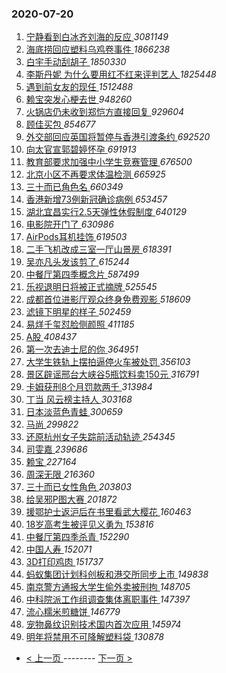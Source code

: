 ### 2020-07-20 
1. [ 宁静看到白冰齐刘海的反应 ](https://s.weibo.com/weibo?q=%23%E5%AE%81%E9%9D%99%E7%9C%8B%E5%88%B0%E7%99%BD%E5%86%B0%E9%BD%90%E5%88%98%E6%B5%B7%E7%9A%84%E5%8F%8D%E5%BA%94%23&Refer=top) *3081149*
1. [ 海底捞回应塑料乌鸡卷事件 ](https://s.weibo.com/weibo?q=%23%E6%B5%B7%E5%BA%95%E6%8D%9E%E5%9B%9E%E5%BA%94%E5%A1%91%E6%96%99%E4%B9%8C%E9%B8%A1%E5%8D%B7%E4%BA%8B%E4%BB%B6%23&Refer=top) *1866238*
1. [ 白宇手动刮胡子 ](https://s.weibo.com/weibo?q=%23%E7%99%BD%E5%AE%87%E6%89%8B%E5%8A%A8%E5%88%AE%E8%83%A1%E5%AD%90%23&topic_ad=1&Refer=top) *1850330*
1. [ 李斯丹妮 为什么要用红不红来评判艺人 ](https://s.weibo.com/weibo?q=%E6%9D%8E%E6%96%AF%E4%B8%B9%E5%A6%AE%20%E4%B8%BA%E4%BB%80%E4%B9%88%E8%A6%81%E7%94%A8%E7%BA%A2%E4%B8%8D%E7%BA%A2%E6%9D%A5%E8%AF%84%E5%88%A4%E8%89%BA%E4%BA%BA&Refer=top) *1825448*
1. [ 遇到前女友的现任 ](https://s.weibo.com/weibo?q=%23%E9%81%87%E5%88%B0%E5%89%8D%E5%A5%B3%E5%8F%8B%E7%9A%84%E7%8E%B0%E4%BB%BB%23&Refer=top) *1512488*
1. [ 赖宝突发心梗去世 ](https://s.weibo.com/weibo?q=%23%E8%B5%96%E5%AE%9D%E7%AA%81%E5%8F%91%E5%BF%83%E6%A2%97%E5%8E%BB%E4%B8%96%23&Refer=top) *948260*
1. [ 火锅店仍未收到郑恺方直接回复 ](https://s.weibo.com/weibo?q=%23%E7%81%AB%E9%94%85%E5%BA%97%E4%BB%8D%E6%9C%AA%E6%94%B6%E5%88%B0%E9%83%91%E6%81%BA%E6%96%B9%E7%9B%B4%E6%8E%A5%E5%9B%9E%E5%A4%8D%23&Refer=top) *929604*
1. [ 顾佳买包 ](https://s.weibo.com/weibo?q=%23%E9%A1%BE%E4%BD%B3%E4%B9%B0%E5%8C%85%23&Refer=top) *854677*
1. [ 外交部回应英国将暂停与香港引渡条约 ](https://s.weibo.com/weibo?q=%E5%A4%96%E4%BA%A4%E9%83%A8%E5%9B%9E%E5%BA%94%E8%8B%B1%E5%9B%BD%E5%B0%86%E6%9A%82%E5%81%9C%E4%B8%8E%E9%A6%99%E6%B8%AF%E5%BC%95%E6%B8%A1%E6%9D%A1%E7%BA%A6&Refer=top) *692520*
1. [ 向太官宣郭碧婷怀孕 ](https://s.weibo.com/weibo?q=%23%E5%90%91%E5%A4%AA%E5%AE%98%E5%AE%A3%E9%83%AD%E7%A2%A7%E5%A9%B7%E6%80%80%E5%AD%95%23&Refer=top) *691913*
1. [ 教育部要求加强中小学生竞赛管理 ](https://s.weibo.com/weibo?q=%23%E6%95%99%E8%82%B2%E9%83%A8%E8%A6%81%E6%B1%82%E5%8A%A0%E5%BC%BA%E4%B8%AD%E5%B0%8F%E5%AD%A6%E7%94%9F%E7%AB%9E%E8%B5%9B%E7%AE%A1%E7%90%86%23&Refer=top) *676500*
1. [ 北京小区不再要求体温检测 ](https://s.weibo.com/weibo?q=%23%E5%8C%97%E4%BA%AC%E5%B0%8F%E5%8C%BA%E4%B8%8D%E5%86%8D%E8%A6%81%E6%B1%82%E4%BD%93%E6%B8%A9%E6%A3%80%E6%B5%8B%23&Refer=top) *665925*
1. [ 三十而已角色名 ](https://s.weibo.com/weibo?q=%23%E4%B8%89%E5%8D%81%E8%80%8C%E5%B7%B2%E8%A7%92%E8%89%B2%E5%90%8D%23&Refer=top) *660349*
1. [ 香港新增73例新冠确诊病例 ](https://s.weibo.com/weibo?q=%E9%A6%99%E6%B8%AF%E6%96%B0%E5%A2%9E73%E4%BE%8B%E6%96%B0%E5%86%A0%E7%A1%AE%E8%AF%8A%E7%97%85%E4%BE%8B&Refer=top) *653457*
1. [ 湖北宜昌实行2.5天弹性休假制度 ](https://s.weibo.com/weibo?q=%23%E6%B9%96%E5%8C%97%E5%AE%9C%E6%98%8C%E5%AE%9E%E8%A1%8C2.5%E5%A4%A9%E5%BC%B9%E6%80%A7%E4%BC%91%E5%81%87%E5%88%B6%E5%BA%A6%23&Refer=top) *640129*
1. [ 电影院开门了 ](https://s.weibo.com/weibo?q=%23%E7%94%B5%E5%BD%B1%E9%99%A2%E5%BC%80%E9%97%A8%E4%BA%86%23&Refer=top) *630986*
1. [ AirPods耳机挂饰 ](https://s.weibo.com/weibo?q=%23AirPods%E8%80%B3%E6%9C%BA%E6%8C%82%E9%A5%B0%23&Refer=top) *619503*
1. [ 二手飞机改成三室一厅山景房 ](https://s.weibo.com/weibo?q=%23%E4%BA%8C%E6%89%8B%E9%A3%9E%E6%9C%BA%E6%94%B9%E6%88%90%E4%B8%89%E5%AE%A4%E4%B8%80%E5%8E%85%E5%B1%B1%E6%99%AF%E6%88%BF%23&Refer=top) *618391*
1. [ 吴亦凡头发该剪了 ](https://s.weibo.com/weibo?q=%23%E5%90%B4%E4%BA%A6%E5%87%A1%E5%A4%B4%E5%8F%91%E8%AF%A5%E5%89%AA%E4%BA%86%23&Refer=top) *615244*
1. [ 中餐厅第四季概念片 ](https://s.weibo.com/weibo?q=%23%E4%B8%AD%E9%A4%90%E5%8E%85%E7%AC%AC%E5%9B%9B%E5%AD%A3%E6%A6%82%E5%BF%B5%E7%89%87%23&Refer=top) *587499*
1. [ 乐视退明日将被正式摘牌 ](https://s.weibo.com/weibo?q=%23%E4%B9%90%E8%A7%86%E9%80%80%E6%98%8E%E6%97%A5%E5%B0%86%E8%A2%AB%E6%AD%A3%E5%BC%8F%E6%91%98%E7%89%8C%23&Refer=top) *525545*
1. [ 成都首位进影厅观众终身免费观影 ](https://s.weibo.com/weibo?q=%23%E6%88%90%E9%83%BD%E9%A6%96%E4%BD%8D%E8%BF%9B%E5%BD%B1%E5%8E%85%E8%A7%82%E4%BC%97%E7%BB%88%E8%BA%AB%E5%85%8D%E8%B4%B9%E8%A7%82%E5%BD%B1%23&Refer=top) *518609*
1. [ 滤镜下明星的样子 ](https://s.weibo.com/weibo?q=%23%E6%BB%A4%E9%95%9C%E4%B8%8B%E6%98%8E%E6%98%9F%E7%9A%84%E6%A0%B7%E5%AD%90%23&Refer=top) *502459*
1. [ 易烊千玺怼脸侧颜照 ](https://s.weibo.com/weibo?q=%23%E6%98%93%E7%83%8A%E5%8D%83%E7%8E%BA%E6%80%BC%E8%84%B8%E4%BE%A7%E9%A2%9C%E7%85%A7%23&Refer=top) *411185*
1. [ A股 ](https://s.weibo.com/weibo?q=A%E8%82%A1&Refer=top) *408437*
1. [ 第一次去迪士尼的你 ](https://s.weibo.com/weibo?q=%23%E7%AC%AC%E4%B8%80%E6%AC%A1%E5%8E%BB%E8%BF%AA%E5%A3%AB%E5%B0%BC%E7%9A%84%E4%BD%A0%23&Refer=top) *364951*
1. [ 大学生铁轨上摆拍逼停火车被处罚 ](https://s.weibo.com/weibo?q=%23%E5%A4%A7%E5%AD%A6%E7%94%9F%E9%93%81%E8%BD%A8%E4%B8%8A%E6%91%86%E6%8B%8D%E9%80%BC%E5%81%9C%E7%81%AB%E8%BD%A6%E8%A2%AB%E5%A4%84%E7%BD%9A%23&Refer=top) *356103*
1. [ 景区辟谣邢台大峡谷5瓶饮料卖150元 ](https://s.weibo.com/weibo?q=%E6%99%AF%E5%8C%BA%E8%BE%9F%E8%B0%A3%E9%82%A2%E5%8F%B0%E5%A4%A7%E5%B3%A1%E8%B0%B75%E7%93%B6%E9%A5%AE%E6%96%99%E5%8D%96150%E5%85%83&Refer=top) *316791*
1. [ 卡姆获刑8个月罚款两千 ](https://s.weibo.com/weibo?q=%E5%8D%A1%E5%A7%86%E8%8E%B7%E5%88%918%E4%B8%AA%E6%9C%88%E7%BD%9A%E6%AC%BE%E4%B8%A4%E5%8D%83&Refer=top) *313984*
1. [ 丁当 风云榜主持人 ](https://s.weibo.com/weibo?q=%E4%B8%81%E5%BD%93%20%E9%A3%8E%E4%BA%91%E6%A6%9C%E4%B8%BB%E6%8C%81%E4%BA%BA&Refer=top) *303168*
1. [ 日本淡蓝色青蛙 ](https://s.weibo.com/weibo?q=%E6%97%A5%E6%9C%AC%E6%B7%A1%E8%93%9D%E8%89%B2%E9%9D%92%E8%9B%99&Refer=top) *300659*
1. [ 马尚 ](https://s.weibo.com/weibo?q=%E9%A9%AC%E5%B0%9A&Refer=top) *299822*
1. [ 还原杭州女子失踪前活动轨迹 ](https://s.weibo.com/weibo?q=%23%E8%BF%98%E5%8E%9F%E6%9D%AD%E5%B7%9E%E5%A5%B3%E5%AD%90%E5%A4%B1%E8%B8%AA%E5%89%8D%E6%B4%BB%E5%8A%A8%E8%BD%A8%E8%BF%B9%23&Refer=top) *254345*
1. [ 司雯嘉 ](https://s.weibo.com/weibo?q=%E5%8F%B8%E9%9B%AF%E5%98%89&Refer=top) *239686*
1. [ 赖宝 ](https://s.weibo.com/weibo?q=%E8%B5%96%E5%AE%9D&Refer=top) *227164*
1. [ 周深无限 ](https://s.weibo.com/weibo?q=%23%E5%91%A8%E6%B7%B1%E6%97%A0%E9%99%90%23&Refer=top) *216360*
1. [ 三十而已女性角色 ](https://s.weibo.com/weibo?q=%23%E4%B8%89%E5%8D%81%E8%80%8C%E5%B7%B2%E5%A5%B3%E6%80%A7%E8%A7%92%E8%89%B2%23&Refer=top) *203803*
1. [ 给吴邪P图大赛 ](https://s.weibo.com/weibo?q=%23%E7%BB%99%E5%90%B4%E9%82%AAP%E5%9B%BE%E5%A4%A7%E8%B5%9B%23&Refer=top) *201872*
1. [ 援鄂护士返沪后在书里看武大樱花 ](https://s.weibo.com/weibo?q=%23%E6%8F%B4%E9%84%82%E6%8A%A4%E5%A3%AB%E8%BF%94%E6%B2%AA%E5%90%8E%E5%9C%A8%E4%B9%A6%E9%87%8C%E7%9C%8B%E6%AD%A6%E5%A4%A7%E6%A8%B1%E8%8A%B1%23&Refer=top) *160463*
1. [ 18岁高考生被评见义勇为 ](https://s.weibo.com/weibo?q=18%E5%B2%81%E9%AB%98%E8%80%83%E7%94%9F%E8%A2%AB%E8%AF%84%E8%A7%81%E4%B9%89%E5%8B%87%E4%B8%BA&Refer=top) *153816*
1. [ 中餐厅第四季杀青 ](https://s.weibo.com/weibo?q=%23%E4%B8%AD%E9%A4%90%E5%8E%85%E7%AC%AC%E5%9B%9B%E5%AD%A3%E6%9D%80%E9%9D%92%23&Refer=top) *152290*
1. [ 中国人寿 ](https://s.weibo.com/weibo?q=%E4%B8%AD%E5%9B%BD%E4%BA%BA%E5%AF%BF&Refer=top) *152071*
1. [ 3D打印鸡肉 ](https://s.weibo.com/weibo?q=3D%E6%89%93%E5%8D%B0%E9%B8%A1%E8%82%89&Refer=top) *151737*
1. [ 蚂蚁集团计划科创板和港交所同步上市 ](https://s.weibo.com/weibo?q=%E8%9A%82%E8%9A%81%E9%9B%86%E5%9B%A2%E8%AE%A1%E5%88%92%E7%A7%91%E5%88%9B%E6%9D%BF%E5%92%8C%E6%B8%AF%E4%BA%A4%E6%89%80%E5%90%8C%E6%AD%A5%E4%B8%8A%E5%B8%82&Refer=top) *149838*
1. [ 南京警方通报大学生偷外卖被刑拘 ](https://s.weibo.com/weibo?q=%E5%8D%97%E4%BA%AC%E8%AD%A6%E6%96%B9%E9%80%9A%E6%8A%A5%E5%A4%A7%E5%AD%A6%E7%94%9F%E5%81%B7%E5%A4%96%E5%8D%96%E8%A2%AB%E5%88%91%E6%8B%98&Refer=top) *148705*
1. [ 中科院派工作组调查集体离职事件 ](https://s.weibo.com/weibo?q=%E4%B8%AD%E7%A7%91%E9%99%A2%E6%B4%BE%E5%B7%A5%E4%BD%9C%E7%BB%84%E8%B0%83%E6%9F%A5%E9%9B%86%E4%BD%93%E7%A6%BB%E8%81%8C%E4%BA%8B%E4%BB%B6&Refer=top) *147397*
1. [ 流心糯米煎糖饼 ](https://s.weibo.com/weibo?q=%23%E6%B5%81%E5%BF%83%E7%B3%AF%E7%B1%B3%E7%85%8E%E7%B3%96%E9%A5%BC%23&Refer=top) *146779*
1. [ 宠物鼻纹识别技术国内首次应用 ](https://s.weibo.com/weibo?q=%23%E5%AE%A0%E7%89%A9%E9%BC%BB%E7%BA%B9%E8%AF%86%E5%88%AB%E6%8A%80%E6%9C%AF%E5%9B%BD%E5%86%85%E9%A6%96%E6%AC%A1%E5%BA%94%E7%94%A8%23&Refer=top) *145974*
1. [ 明年将禁用不可降解塑料袋 ](https://s.weibo.com/weibo?q=%23%E6%98%8E%E5%B9%B4%E5%B0%86%E7%A6%81%E7%94%A8%E4%B8%8D%E5%8F%AF%E9%99%8D%E8%A7%A3%E5%A1%91%E6%96%99%E8%A2%8B%23&Refer=top) *130878* 

- [ < 上一页 ](https://github.com/able8/weibo-hot-record/blob/master/2020-07-19.md) -------- [ 下一页 > ](https://github.com/able8/weibo-hot-record/blob/master/2020-07-21.md)